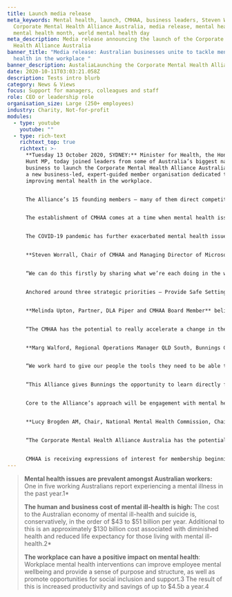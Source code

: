 ```yaml
---
title: Launch media release
meta_keywords: Mental health, launch, CMHAA, business leaders, Steven Worrall,
  Corporate Mental Health Alliance Australia, media release, mental health week,
  mental health month, world mental health day
meta_description: Media release announcing the launch of the Corporate Mental
  Health Alliance Australia
banner_title: "Media release: Australian businesses unite to tackle mental
  health in the workplace "
banner_description: AustaliaLaunching the Corporate Mental Health Alliance Australia
date: 2020-10-11T03:03:21.058Z
description: Tests intro blurb
category: News & Views
focus: Support for managers, colleagues and staff
role: CEO or leadership role
organisation_size: Large (250+ employees)
industry: Charity, Not-for-profit
modules:
  - type: youtube
    youtube: ""
  - type: rich-text
    richtext_top: true
    richtext: >-
      **Tuesday 13 October 2020, SYDNEY:** Minister for Health, the Hon Greg
      Hunt MP, today joined leaders from some of Australia’s biggest names in
      business to launch the Corporate Mental Health Alliance Australia (CMHAA),
      a new business-led, expert-guided member organisation dedicated to
      improving mental health in the workplace.


      The Alliance’s 15 founding members – many of them direct competitors – recognise that the mental wellbeing of their employees transcends market dynamics, and that working together will give them the best chance of delivering real impact for their people. These members and participants include AIA Australia, Allianz Australia, Bunnings Group, Clayton Utz, Coles Group, Commonwealth Bank, Deloitte, DLA Piper, Johnson & Johnson Family of Companies, King & Wood Mallesons, KPMG, Microsoft Australia, MinterEllison, Woolworths Group and PwC Australia.


      The establishment of CMHAA comes at a time when mental health issues in the workplace are increasing in prevalence. According to Safe Work Australia, more than 92% of work-related mental health condition claims can be attributed to work-related mental stress including work pressure, harassment or bullying, exposure to workplace violence and sexual or racial harassment.6


      The COVID-19 pandemic has further exacerbated mental health issues, with increased anxiety and uncertainty, self-isolation, family stress and financial hardship having a very real impact on quality of life.8 Further, lockdown restrictions and social isolation measures have changed the boundaries of the ‘workplace’ for millions of Australian workers and the demand for mental health services from employees is rising. Beyond Blue and Lifeline are already experiencing increases of around 30% in demand for their services.7,8


      **Steven Worrall, Chair of CMHAA and Managing Director of Microsoft Australia,** said now more than ever, businesses across the board need to come together and take collective responsibility for creating mentally healthy workplaces.


      “We can do this firstly by sharing what we’re each doing in the workplace to support our people’s mental health and wellbeing. None of us think we have all the answers, but we’re all doing lots of things, and in many cases, lots of really good things. It’s on us as leaders to put mental health at the heart of the business agenda, and to bring our collective experience and resources to the attention of other businesses looking to make improvements in this area. We are an alliance for all businesses, large and small alike.”


      Anchored around three strategic priorities – Provide Safe Settings, Empower Our Leaders, and Drive Lasting Change – and with the support of mental health experts, CMHAA members will work together to find, test and deliver solutions that work for their people.


      **Melinda Upton, Partner, DLA Piper and CMHAA Board Member** believes positive change needs to be championed from the top to be able to start to erode barriers and enable people to speak up without fear or stigma.


      “The CMHAA has the potential to really accelerate a change in the way Australia approaches workplace mental health. Its reach extends not only to the workforces of its members, but also to the workforces of other companies and stakeholder groups that they interact with. The footprint that we can have across Australia is substantial.”


      **Marg Walford, Regional Operations Manager QLD South, Bunnings Group Limited,** has a clear view of the range of issues experienced by employees in the workplace.


      “We work hard to give our people the tools they need to be able to handle any situation they could face at any given time, in any one of our 295 stores across the country. This begins with equipping our leaders, at all levels, with the skills to support their people. We want every person who works with us to feel cared for, to know that they can raise their hand whenever they need help, and that the appropriate support will be provided to them,” said Walford.


      “This Alliance gives Bunnings the opportunity to learn directly from other businesses who are wanting to make real progress on mental health in the workplace, and for us to share what’s worked for our people, so that others have the resources they need to take action in their own workplaces.”


      Core to the Alliance’s approach will be engagement with mental health experts, to test the Alliance’s thinking and to come up with new ways as a community to raise the bar on workplace mental health.


      **Lucy Brogden AM, Chair, National Mental Health Commission, Chair, Mentally Healthy Workplace Alliance**, one of 15 members on CMHAA’s expert advisory group says there’s a growing awareness of the need for businesses to go beyond the “yoga and fruit bowl” approach to addressing mental health in the workplace. 


      “The Corporate Mental Health Alliance Australia has the potential to be a powerful voice for change on workplace mental health. It’s effectively an extensive network of mental health champions across the Australian business community, who are each saying in unison, *this is really important to us. We are committed to this. We are here to be a part of the change*,” said Brogden.


      CMHAA is receiving expressions of interest for membership beginning in 2021.
---
```

> **Mental health issues are prevalent amongst Australian workers:** One in five working Australians report experiencing a mental illness in the past year.1*
>
> **The human and business cost of mental ill-health is high:** The cost to the Australian economy of mental ill-health and suicide is, conservatively, in the order of $43 to $51 billion per year. Additional to this is an approximately $130 billion cost associated with diminished health and reduced life expectancy for those living with mental ill-health.2*
>
> **The workplace can have a positive impact on mental health**: Workplace mental health interventions can improve employee mental wellbeing and provide a sense of purpose and structure, as well as promote opportunities for social inclusion and support.3 The result of this is increased productivity and savings of up to $4.5b a year.4